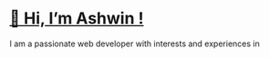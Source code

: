 <h1><a href="https://www.dowhileblog.com">👋 Hi, I’m Ashwin ! </a> </h1>

I am a passionate web developer with interests and experiences in 






<!---
AshwinAashu/AshwinAashu is a ✨ special ✨ repository because its `README.md` (this file) appears on your GitHub profile.
You can click the Preview link to take a look at your changes.
--->
